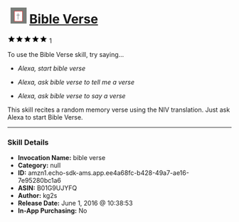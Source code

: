# &nbsp;<img src="skill_icon" alt="Bible Verse icon" width="36"> [Bible Verse](http://alexa.amazon.com/#skills/amzn1.echo-sdk-ams.app.ee4a68fc-b428-49a7-ae16-7e95280bc1a6)
![5 stars](../../images/ic_star_black_18dp_1x.png)![5 stars](../../images/ic_star_black_18dp_1x.png)![5 stars](../../images/ic_star_black_18dp_1x.png)![5 stars](../../images/ic_star_black_18dp_1x.png)![5 stars](../../images/ic_star_black_18dp_1x.png) 1

To use the Bible Verse skill, try saying...

* *Alexa, start bible verse*

* *Alexa, ask bible verse to tell me a verse*

* *Alexa, ask bible verse to say a verse*

This skill recites a random memory verse using the NIV translation. Just ask Alexa to start Bible Verse.

***

### Skill Details

* **Invocation Name:** bible verse
* **Category:** null
* **ID:** amzn1.echo-sdk-ams.app.ee4a68fc-b428-49a7-ae16-7e95280bc1a6
* **ASIN:** B01G9UJYFQ
* **Author:** kg2s
* **Release Date:** June 1, 2016 @ 10:38:53
* **In-App Purchasing:** No
